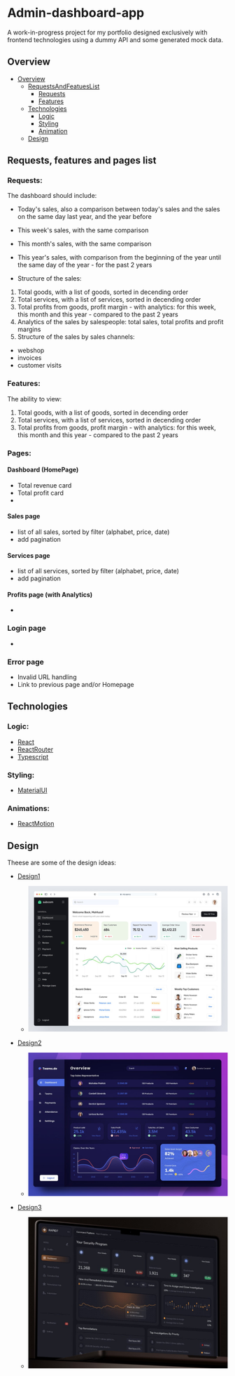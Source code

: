 # Admin-dashboard-app

A work-in-progress project for my portfolio designed exclusively with frontend technologies using a dummy API and some generated mock data.

## Overview

- [Overview](#overview)
  - [RequestsAndFeatuesList](#Requests-features-and-pages-list)
    - [Requests](#requests)
    - [Features](#features)
  - [Technologies](#technologies)
    - [Logic](#logic)
    - [Styling](#styling)
    - [Animation](#animations)
  - [Design](#design)

## Requests, features and pages list

### Requests:

The dashboard should include:

- Today's sales, also a comparison between today's sales and the sales on the same day last year, and the year before
- This week's sales, with the same comparison
- This month's sales, with the same comparison
- This year's sales, with comparison from the beginning of the year until the same day of the year - for the past 2 years

- Structure of the sales:

1.  Total goods, with a list of goods, sorted in decending order
2.  Total services, with a list of services, sorted in decending order
3.  Total profits from goods, profit margin - with analytics: for this week, this month and this year - compared to the past 2 years
4.  Analytics of the sales by salespeople: total sales, total profits and profit margins
5.  Structure of the sales by sales channels:

- webshop
- invoices
- customer visits

### Features:

The ability to view:

1. Total goods, with a list of goods, sorted in decending order
2. Total services, with a list of services, sorted in decending order
3. Total profits from goods, profit margin - with analytics: for this week, this month and this year - compared to the past 2 years

### Pages:

#### Dashboard (HomePage)

- Total revenue card
- Total profit card
-

#### Sales page

- list of all sales, sorted by filter (alphabet, price, date)
- add pagination

#### Services page

- list of all services, sorted by filter (alphabet, price, date)
- add pagination

#### Profits page (with Analytics)

-

### Login page

-

### Error page

- Invalid URL handling
- Link to previous page and/or Homepage

## Technologies

### Logic:

- [React](https://react.dev/learn/typescript)
- [ReactRouter](https://reactrouter.com)
- [Typescript](https://www.typescriptlang.org/docs/)

### Styling:

- [MaterialUI](https://mui.com)

### Animations:

- [ReactMotion](https://motion.dev)

## Design

Theese are some of the design ideas:

- [Design1](https://www.behance.net/gallery/184403667/E-commerce-Admin-Dashboard-Design)

  - ![](./public/designs/Design1.jpg)

- [Design2](https://www.behance.net/gallery/177641865/Admin-Dashboard-Design?tracking_source=search_projects|e-commerce+admin+dashboard+design&l=0)

  - ![](./public/designs/Design2.jpg)

- [Design3](https://www.behance.net/gallery/212217641/Cybersecurity-Dashboard)
  - ![](./public/designs/Design3.jpg)
